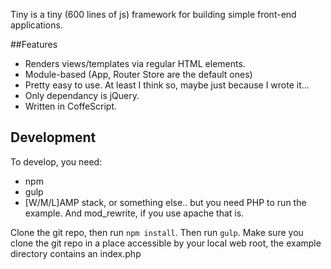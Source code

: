Tiny is a tiny (600 lines of js) framework for building simple front-end applications.

##Features

* Renders views/templates via regular HTML elements.
* Module-based (App, Router Store are the default ones)
* Pretty easy to use. At least I think so, maybe just because I wrote it...
* Only dependancy is jQuery.
* Written in CoffeScript.

## Development
To develop, you need:

* npm
* gulp
* [W/M/L]AMP stack, or something else.. but you need PHP to run the example. And mod_rewrite, if you use apache that is.

Clone the git repo, then run `npm install`. Then run `gulp`.
Make sure you clone the git repo in a place accessible by your local web root, the example directory contains an index.php